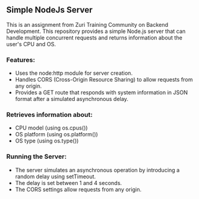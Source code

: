 ## Simple NodeJs Server

This is an assignment from Zuri Training Community on Backend Development. This repository provides a simple Node.js server that can handle multiple concurrent requests and returns information about the user's CPU and OS.

### Features:

- Uses the node:http module for server creation.
- Handles CORS (Cross-Origin Resource Sharing) to allow requests from any origin.
- Provides a GET route that responds with system information in JSON format after a simulated asynchronous delay.

### Retrieves information about:

- CPU model (using os.cpus())
- OS platform (using os.platform())
- OS type (using os.type())

### Running the Server:

- The server simulates an asynchronous operation by introducing a random delay using setTimeout.
- The delay is set between 1 and 4 seconds.
- The CORS settings allow requests from any origin.
